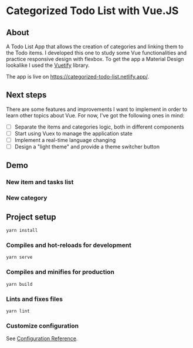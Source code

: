 # Categorized Todo List with Vue.JS

## About
A Todo List App that allows the creation of categories and linking them to the Todo items. I developed this one to study some Vue functionalities and practice responsive design with flexbox. To get the app a Material Design lookalike I used the <a href="https://vuetifyjs.com/en/">Vuetify</a> library.

The app is live on https://categorized-todo-list.netlify.app/.

## Next steps
There are some features and improvements I want to implement in order to learn other topics about Vue. For now, I've got the following ones in mind:
- [ ] Separate the items and categories logic, both in different components
- [ ] Start using Vuex to manage the application state
- [ ] Implement a real-time language changing
- [ ] Design a "light theme" and provide a theme switcher button

## Demo

### New item and tasks list

### New category

## Project setup
```
yarn install
```

### Compiles and hot-reloads for development
```
yarn serve
```

### Compiles and minifies for production
```
yarn build
```

### Lints and fixes files
```
yarn lint
```

### Customize configuration
See [Configuration Reference](https://cli.vuejs.org/config/).
